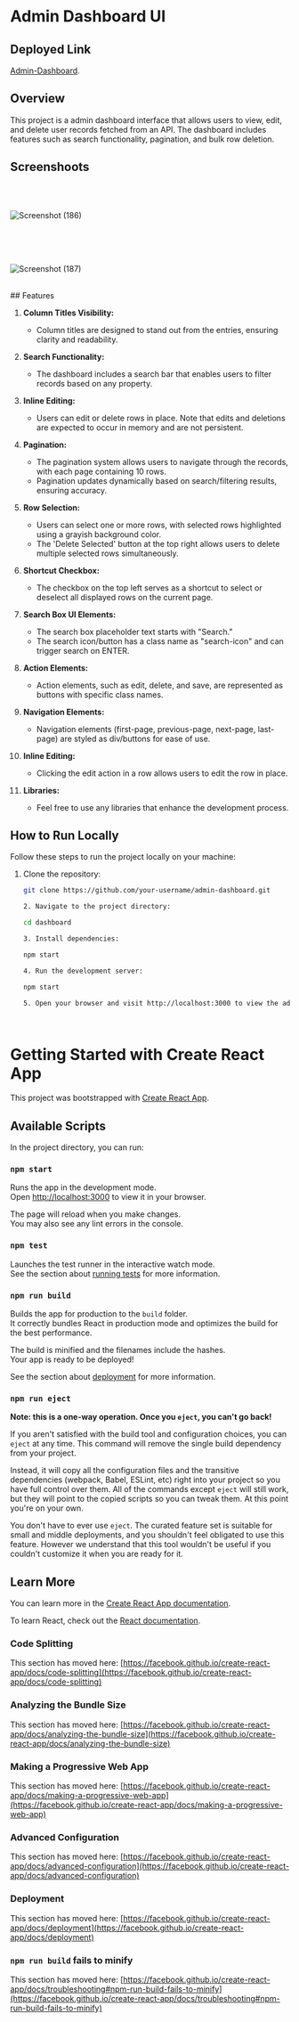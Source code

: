 # Admin Dashboard UI

## Deployed Link

[Admin-Dashboard](https://admiin-dashboaard.netlify.app/).

## Overview

This project is a admin dashboard interface that allows users to view, edit, and delete user records fetched from an API. The dashboard includes features such as search functionality, pagination, and bulk row deletion.

## Screenshoots
<br/>
<br/>

![Screenshot (186)](https://github.com/Bandinikhil/dashboard/assets/105233916/ea947148-8c78-422e-b998-f565ee2499d1)


<br/>
<br/>
<br/>


![Screenshot (187)](https://github.com/Bandinikhil/dashboard/assets/105233916/17883835-c1ad-46e7-be8d-638c5f7ab8a7)


<br/>
## Features

1. **Column Titles Visibility:**
   - Column titles are designed to stand out from the entries, ensuring clarity and readability.

2. **Search Functionality:**
   - The dashboard includes a search bar that enables users to filter records based on any property.

3. **Inline Editing:**
   - Users can edit or delete rows in place. Note that edits and deletions are expected to occur in memory and are not persistent.

4. **Pagination:**
   - The pagination system allows users to navigate through the records, with each page containing 10 rows.
   - Pagination updates dynamically based on search/filtering results, ensuring accuracy.

5. **Row Selection:**
   - Users can select one or more rows, with selected rows highlighted using a grayish background color.
   - The 'Delete Selected' button at the top right allows users to delete multiple selected rows simultaneously.

6. **Shortcut Checkbox:**
   - The checkbox on the top left serves as a shortcut to select or deselect all displayed rows on the current page.

7. **Search Box UI Elements:**
   - The search box placeholder text starts with "Search."
   - The search icon/button has a class name as "search-icon" and can trigger search on ENTER.

8. **Action Elements:**
   - Action elements, such as edit, delete, and save, are represented as buttons with specific class names.

9. **Navigation Elements:**
   - Navigation elements (first-page, previous-page, next-page, last-page) are styled as div/buttons for ease of use.

10. **Inline Editing:**
    - Clicking the edit action in a row allows users to edit the row in place.

11. **Libraries:**
    - Feel free to use any libraries that enhance the development process.

## How to Run Locally

Follow these steps to run the project locally on your machine:

1. Clone the repository:

   ```bash
   git clone https://github.com/your-username/admin-dashboard.git

   2. Navigate to the project directory:

   cd dashboard

   3. Install dependencies:

   npm start

   4. Run the development server:

   npm start

   5. Open your browser and visit http://localhost:3000 to view the admin dashboard.




# Getting Started with Create React App

This project was bootstrapped with [Create React App](https://github.com/facebook/create-react-app).

## Available Scripts

In the project directory, you can run:

### `npm start`

Runs the app in the development mode.\
Open [http://localhost:3000](http://localhost:3000) to view it in your browser.

The page will reload when you make changes.\
You may also see any lint errors in the console.

### `npm test`

Launches the test runner in the interactive watch mode.\
See the section about [running tests](https://facebook.github.io/create-react-app/docs/running-tests) for more information.

### `npm run build`

Builds the app for production to the `build` folder.\
It correctly bundles React in production mode and optimizes the build for the best performance.

The build is minified and the filenames include the hashes.\
Your app is ready to be deployed!

See the section about [deployment](https://facebook.github.io/create-react-app/docs/deployment) for more information.

### `npm run eject`

**Note: this is a one-way operation. Once you `eject`, you can't go back!**

If you aren't satisfied with the build tool and configuration choices, you can `eject` at any time. This command will remove the single build dependency from your project.

Instead, it will copy all the configuration files and the transitive dependencies (webpack, Babel, ESLint, etc) right into your project so you have full control over them. All of the commands except `eject` will still work, but they will point to the copied scripts so you can tweak them. At this point you're on your own.

You don't have to ever use `eject`. The curated feature set is suitable for small and middle deployments, and you shouldn't feel obligated to use this feature. However we understand that this tool wouldn't be useful if you couldn't customize it when you are ready for it.

## Learn More

You can learn more in the [Create React App documentation](https://facebook.github.io/create-react-app/docs/getting-started).

To learn React, check out the [React documentation](https://reactjs.org/).

### Code Splitting

This section has moved here: [https://facebook.github.io/create-react-app/docs/code-splitting](https://facebook.github.io/create-react-app/docs/code-splitting)

### Analyzing the Bundle Size

This section has moved here: [https://facebook.github.io/create-react-app/docs/analyzing-the-bundle-size](https://facebook.github.io/create-react-app/docs/analyzing-the-bundle-size)

### Making a Progressive Web App

This section has moved here: [https://facebook.github.io/create-react-app/docs/making-a-progressive-web-app](https://facebook.github.io/create-react-app/docs/making-a-progressive-web-app)

### Advanced Configuration

This section has moved here: [https://facebook.github.io/create-react-app/docs/advanced-configuration](https://facebook.github.io/create-react-app/docs/advanced-configuration)

### Deployment

This section has moved here: [https://facebook.github.io/create-react-app/docs/deployment](https://facebook.github.io/create-react-app/docs/deployment)

### `npm run build` fails to minify

This section has moved here: [https://facebook.github.io/create-react-app/docs/troubleshooting#npm-run-build-fails-to-minify](https://facebook.github.io/create-react-app/docs/troubleshooting#npm-run-build-fails-to-minify)
